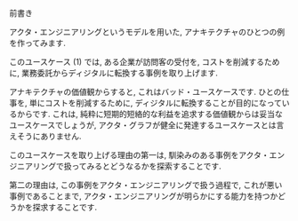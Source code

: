 前書き

アクタ・エンジニアリングというモデルを用いた, アナキテクチャのひとつの例を作ってみます.

このユースケース (1) では, ある企業が訪問客の受付を, コストを削減するために, 業務委託からディジタルに転換する事例を取り上げます.

アナキテクチャの価値観からすると, これはバッド・ユースケースです. ひとの仕事を, 単にコストを削減するために, ディジタルに転換することが目的になっているからです. これは, 純粋に短期的短絡的な利益を追求する価値観からは妥当なユースケースでしょうが, アクタ・グラフが健全に発達するユースケースとは言えそうにありません.

このユースケースを取り上げる理由の第一は, 馴染みのある事例をアクタ・エンジニアリングで扱ってみるとどうなるかを探索することです.

第二の理由は, この事例をアクタ・エンジニアリングで扱う過程で, これが悪い事例であることまで, アクタ・エンジニアリングが明らかにする能力を持つかどうかを探求することです.
